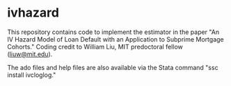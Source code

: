 # ivhazard
This repository contains code to implement the estimator in the paper "An IV Hazard Model of Loan Default with an Application to Subprime Mortgage Cohorts." Coding credit to William Liu, MIT predoctoral fellow (liuw@mit.edu).

The ado files and help files are also available via the Stata command "ssc install ivcloglog."
